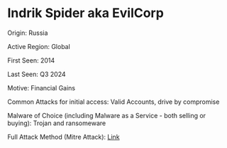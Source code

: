 # Indrik Spider aka EvilCorp

Origin: Russia

Active Region: Global

First Seen: 2014

Last Seen: Q3 2024

Motive: Financial Gains

Common Attacks for initial access: Valid Accounts, drive by compromise

Malware of Choice (including Malware as a Service - both selling or buying): Trojan and ransomeware

Full Attack Method (Mitre Attack): [Link](https://mitre-attack.github.io/attack-navigator//#layerURL=https%3A%2F%2Fattack.mitre.org%2Fgroups%2FG0119%2FG0119-enterprise-layer.json)
